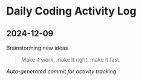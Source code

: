 # Daily Coding Activity Log

## 2024-12-09

Brainstorming new ideas

> Make it work, make it right, make it fast.

*Auto-generated commit for activity tracking*
